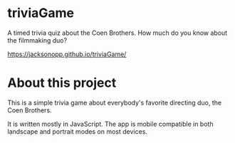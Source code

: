 # triviaGame
 A timed trivia quiz about the Coen Brothers. How much do you know about the filmmaking duo?

https://jacksonopp.github.io/triviaGame/

# About this project
This is a simple trivia game about everybody's favorite directing duo, the Coen Brothers.

It is written mostly in JavaScript. The app is mobile compatible in both landscape and portrait modes on most devices.
